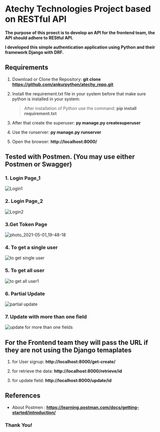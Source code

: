 # Atechy Technologies Project based on RESTful API

**The purpose of this proect is to develop an API for the frontend team, the API should adhere to REStful API.**


**I developed this simple authentication application using Python and their framework Django with DRF.**

## Requirements
1. Download or Clone the Repository:    **git clone https://github.com/ankurpython/atechy_repo.git**

2. Install the requirement.txt file in your system before that make sure python is installed in your system:
    > After installation of Python use the command:  **pip install requirement.txt**
    
3. After that create the superuser: **py manage.py createsuperuser**

4. Use the runserver: **py manage.py runserver**

5. Open the browser: **http://localhost:8000/**

## Tested with Postmen. (You may use either Postmen or Swagger)

### 1. Login Page_1

![Login1](https://user-images.githubusercontent.com/48859058/116785178-c2447180-aab5-11eb-9f99-9a70114de928.PNG)

### 2. Login Page_2

![Login2](https://user-images.githubusercontent.com/48859058/116785198-e0aa6d00-aab5-11eb-8096-ebef9fa545d8.PNG)

### 3.Get Token Page

![photo_2021-05-01_19-48-18](https://user-images.githubusercontent.com/48859058/116785277-4991e500-aab6-11eb-8f33-65786ebf99b3.jpg)

### 4. To get a single user 

![to get single user](https://user-images.githubusercontent.com/48859058/116785294-79d98380-aab6-11eb-883a-9adfeb4186a4.PNG)

### 5. To get all user

![to get all user1](https://user-images.githubusercontent.com/48859058/116785314-9675bb80-aab6-11eb-8723-dd1fd0a7d434.PNG)

### 6. Partial Update

![partial update](https://user-images.githubusercontent.com/48859058/116785340-b1483000-aab6-11eb-9d34-8907d988d7c1.PNG)


### 7. Update with more than one field 

![update for more than one fields](https://user-images.githubusercontent.com/48859058/116785587-118ba180-aab8-11eb-9918-351dcae02fcf.PNG)


## For the Frontend team they will pass the URL if they are not using the Django temaplates
1. for User signup: **http://localhost:8000/get-create/**

2. for retrieve the data: **http://localhost:8000/retrieve/id**

3. for update field: **http://localhost:8000/update/id**


## References

* About Postmen : **https://learning.postman.com/docs/getting-started/introduction/**


### Thank You!
